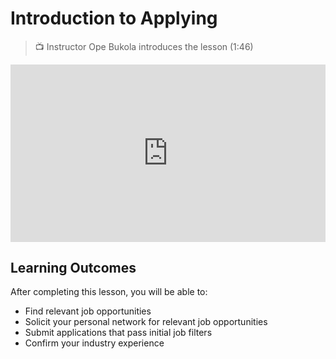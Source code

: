 # Introduction to Applying

>  📺 Instructor Ope Bukola introduces the lesson (1:46)

<div style="position: relative; padding-bottom: 56.25%; height: 0;">
  <iframe width="560" height="315" src="https://www.youtube.com/embed/2Wg0n7BEmow?si=3juwnCM3fDmuBNY-" title="YouTube video player" frameborder="0" allow="accelerometer; autoplay; clipboard-write; encrypted-media; gyroscope; picture-in-picture; web-share" allowfullscreen style="position: absolute; top: 0; left: 0; width: 100%; height: 100%;"></iframe>
</div>

## Learning Outcomes

After completing this lesson, you will be able to:

- Find relevant job opportunities
- Solicit your personal network for relevant job opportunities
- Submit applications that pass initial job filters
- Confirm your industry experience
